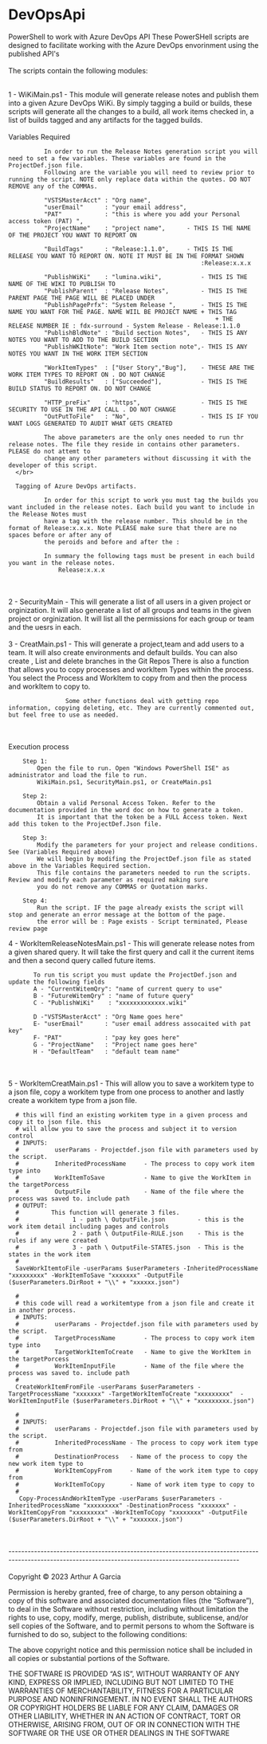 # DevOpsApi
PowerShell to work with Azure DevOps API
These PowerSHell scripts are designed to facilitate working with the Azure DevOps envorinment using the published API's
</br>
</br>
The scripts contain the following modules:
</br>
</br>

1 - WiKiMain.ps1 - This module will generate release notes and publish them into a given Azure DevOps WiKi.
      By simply tagging a build or builds, these scripts will generate all the changes to a build, all work items checked in,
      a list of builds tagged and any artifacts for the tagged builds.
</br>
</br>
      Variables Required

              In order to run the Release Notes generation script you will need to set a few variables. These variables are found in the ProjectDef.json file. 
              Following are the variable you will need to review prior to running the script. NOTE only replace data within the quotes. DO NOT REMOVE any of the COMMAs.

              "VSTSMasterAcct" : "Org name",
              "userEmail"      : "your email address",
              "PAT"            : "this is where you add your Personal access token (PAT) ",       
              "ProjectName"    : "project name",      - THIS IS THE NAME OF THE PROJECT YOU WANT TO REPORT ON

              "BuildTags"      : "Release:1.1.0",     - THIS IS THE RELEASE YOU WANT TO REPORT ON. NOTE IT MUST BE IN THE FORMAT SHOWN
                                                          :Release:x.x.x 

              "PublishWiKi"    : "lumina.wiki",           - THIS IS THE NAME OF THE WIKI TO PUBLISH TO 
              "PublishParent"  : "Release Notes",         - THIS IS THE PARENT PAGE THE PAGE WILL BE PLACED UNDER
              "PublishPagePrfx": "System Release ",       - THIS IS THE NAME YOU WANT FOR THE PAGE. NAME WIIL BE PROJECT NAME + THIS TAG 
                                                              + THE RELEASE NUMBER IE : fdx-surround - System Release - Release:1.1.0
              "PublishBldNote" : "Build section Notes",   - THIS IS ANY NOTES YOU WANT TO ADD TO THE BUILD SECTION
              "PublishWKItNote": "Work Item section note",- THIS IS ANY NOTES YOU WANT IN THE WORK ITEM SECTION

              "WorkItemTypes"  : ["User Story","Bug"],    - THESE ARE THE WORK ITEM TYPES TO REPORT ON . DO NOT CHANGE
              "BuildResults"   : ["Succeeded"],           - THIS IS THE BUILD STATUS TO REPORT ON. DO NOT CHANGE

              "HTTP_preFix"    : "https",                 - THIS IS THE SECURITY TO USE IN THE API CALL . DO NOT CHANGE
              "OutPutToFile"   : "No",                    - THIS IS IF YOU WANT LOGS GENERATED TO AUDIT WHAT GETS CREATED

              The above parameters are the only ones needed to run thr release notes. The file they reside in contains other parameters. PLEASE do not attemt to 
              change any other parameters without discussing it with the developer of this script.
      </br>

      Tagging of Azure DevOps artifacts. 

              In order for this script to work you must tag the builds you want included in the release notes. Each build you want to include in the Release Notes must 
              have a tag with the release number. This should be in the format of Release:x.x.x. Note PLEASE make sure that there are no spaces before or after any of 
              the peroids and before and after the :

              In summary the following tags must be present in each build you want in the release notes.
                  Release:x.x.x

</br>
</br>
2 - SecurityMain - This will generate a list of all users in a given project or orginization. 
                   It will also generate a list of all groups and teams in the given project or orginization.
                   It will list all the permissions for each group or team and the uesrs in each.
                   
</br>
</br>
3 - CreatMain.ps1 - This will generate a project,team and add users to a team. It will also create environments and default builds.
                    You can also create , List and delete branches in the Git Repos
                    There is also a function that allows you to copy processes and workItem Types within the process. You select the Process and WorkItem to copy from
                    and then the process and workItem to copy to.

                    Some other functions deal with getting repo information, copying deleting, etc. They are currently commented out, but feel free to use as needed.
                   
</br>
</br>
Execution process

        Step 1:
            Open the file to run. Open "Windows PowerShell ISE" as administrator and load the file to run.
            WikiMain.ps1, SecurityMain.ps1, or CreateMain.ps1
            
        Step 2: 
            Obtain a valid Personal Access Token. Refer to the documentation provided in the word doc on how to generate a token. 
            It is important that the token be a FULL Access token. Next add this token to the ProjectDef.Json file.

        Step 3:
            Modify the parameters for your project and release conditions. See (Variables Required above)
            We will begin by modifing the ProjectDef.json file as stated above in the Variables Required section. 
            This file contains the parameters needed to run the scripts. Review and modify each parameter as required making sure 
            you do not remove any COMMAS or Quotation marks.
                                     
        Step 4:
            Run the script. IF the page already exists the script will stop and generate an error message at the bottom of the page.
            the error will be : Page exists - Script terminated, Please review page

4 - WorkItemReleaseNotesMain.ps1 - This will generate release notes from a given shared query. It will take the first query and call it the current
                                   items and then a second query called future items. 
                                   
           To run tis script you must update the ProjectDef.json and update the following fields
           A - "CurrentWitemQry": "name of current query to use"
           B - "FutureWitemQry" : "name of future query"
           C - "PublishWiKi"    : "xxxxxxxxxxxxx.wiki"
           
           D -"VSTSMasterAcct" : "Org Name goes here"
           E- "userEmail"      : "user email address assocaited with pat key"
           F- "PAT"            : "pay key goes here"
           G - "ProjectName"   : "Project name goes here"
           H - "DefaultTeam"   : "default team name"   
          
           
</br>
</br>
5 - WorkItemCreatMain.ps1 - This will allow you to save a workitem type to a json file, copy a workitem type from one process to another and lastly
    create a workitem type from a json file.

      # this will find an existing workitem type in a given process and copy it to json file. this
      # will allow you to save the process and subject it to version control
      # INPUTS:
      #          userParams - Projectdef.json file with parameters used by the script.
      #          InheritedProcessName     - The process to copy work item type into
      #          WorkItemToSave           - Name to give the WorkItem in the targetPorcess
      #          OutputFile               - Name of the file where the process was saved to. include path
      # OUTPUT:
      #         This function will generate 3 files.
      #               1 - path \ OutputFile.json         - this is the work item detail including pages and controls
      #               2 - path \ OutputFile-RULE.json    - This is the rules if any were created
      #               3 - path \ OutputFile-STATES.json  - This is the states in the work item
      #
      SaveWorkItemtoFile -userParams $userParameters -InheritedProcessName "xxxxxxxxx" -WorkItemToSave "xxxxxxx" -OutputFile ($userParameters.DirRoot + "\\" + "xxxxxx.json")

      #
      # this code will read a workitemtype from a json file and create it in another process.
      # INPUTS:
      #          userParams - Projectdef.json file with parameters used by the script.
      #          TargetProcessName        - The process to copy work item type into
      #          TargetWorkItemToCreate   - Name to give the WorkItem in the targetPorcess
      #          WorkItemInputFile        - Name of the file where the process was saved to. include path
      #
      CreateWorkItemFromFile -userParams $userParameters -TargetProcessName "xxxxxxx" -TargetWorkItemToCreate "xxxxxxxxx"  -WorkItemInputFile ($userParameters.DirRoot + "\\" + "xxxxxxxxx.json")

      #
      # INPUTS:
      #          userParams - Projectdef.json file with parameters used by the script.
      #          InheritedProcessName - The process to copy work item type from
      #          DestinationProcess   - Name of the process to copy the new work item type to
      #          WorkItemCopyFrom     - Name of the work item type to copy from
      #          WorkItemToCopy       - Name of work item type to copy to
      #
       Copy-ProcessAndWorkItemType -userParams $userParameters -InheritedProcessName "xxxxxxxxx" -DestinationProcess "xxxxxxx" -WorkItemCopyFrom "xxxxxxxxx" -WorkItemToCopy "xxxxxxxx" -OutputFile ($userParameters.DirRoot + "\\" + "xxxxxxx.json")


      


</br>
</br>
------------------------------------------------------------------------------------------------------------------------------------------------------
</br>
</br>
Copyright © 2023 Arthur A Garcia

Permission is hereby granted, free of charge, to any person obtaining a copy of this software and associated documentation files (the “Software”), to deal in the Software without restriction, including without limitation the rights to use, copy, modify, merge, publish, distribute, sublicense, and/or sell copies of the Software, and to permit persons to whom the Software is furnished to do so, subject to the following conditions:

The above copyright notice and this permission notice shall be included in all copies or substantial portions of the Software.

THE SOFTWARE IS PROVIDED “AS IS”, WITHOUT WARRANTY OF ANY KIND, EXPRESS OR IMPLIED, INCLUDING BUT NOT LIMITED TO THE WARRANTIES OF MERCHANTABILITY, FITNESS FOR A PARTICULAR PURPOSE AND NONINFRINGEMENT. IN NO EVENT SHALL THE AUTHORS OR COPYRIGHT HOLDERS BE LIABLE FOR ANY CLAIM, DAMAGES OR OTHER LIABILITY, WHETHER IN AN ACTION OF CONTRACT, TORT OR OTHERWISE, ARISING FROM, OUT OF OR IN CONNECTION WITH THE SOFTWARE OR THE USE OR OTHER DEALINGS IN THE SOFTWARE

</br>

